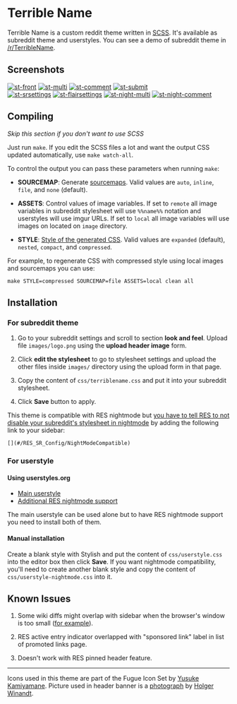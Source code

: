 Terrible Name
=============

Terrible Name is a custom reddit theme written in [SCSS][].
It's available as subreddit theme and userstyles.
You can see a demo of subreddit theme in [/r/TerribleName][subreddit].

Screenshots
-----------

[![st-front][]][sb-front]
[![st-multi][]][sb-multi]
[![st-comment][]][sb-comment]
[![st-submit][]][sb-submit]  
[![st-srsettings][]][sb-srsettings]
[![st-flairsettings][]][sb-flairsettings]
[![st-night-multi][]][sb-night-multi]
[![st-night-comment][]][sb-night-comment]

[sb-front]: https://i.imgur.com/Zykup1R.png "Front page"
[sb-multi]: https://i.imgur.com/4IvLW8n.png "Multireddit page"
[sb-comment]: https://i.imgur.com/blJWN7x.png "Comment section"
[sb-submit]: https://i.imgur.com/CQP3E33.png "Submit form"
[sb-srsettings]: https://i.imgur.com/F0Gn8tI.png "Subreddit settings and moderation toolbox"
[sb-flairsettings]: https://i.imgur.com/zD5VUzB.png "Flair settings"
[sb-night-multi]: https://i.imgur.com/t2rvzgx.png "Multireddit in RES Nightmode"
[sb-night-comment]: https://i.imgur.com/zkn8kMI.png "Comment section in RES Nightmode"

[st-front]: https://i.imgur.com/Zykup1Rs.png
[st-multi]: https://i.imgur.com/4IvLW8ns.png
[st-comment]: https://i.imgur.com/blJWN7xs.png
[st-submit]: https://i.imgur.com/CQP3E33s.png
[st-srsettings]: https://i.imgur.com/F0Gn8tIs.png
[st-flairsettings]: https://i.imgur.com/zD5VUzBs.png
[st-night-multi]: https://i.imgur.com/t2rvzgxs.png
[st-night-comment]: https://i.imgur.com/zkn8kMIs.png

Compiling
-----------

*Skip this section if you don't want to use SCSS*

Just run `make`. If you edit the SCSS files a lot and want the output CSS
updated automatically, use `make watch-all`.

To control the output you can pass these parameters when running `make`:

- **SOURCEMAP**: Generate [sourcemaps][]. Valid values are `auto`, `inline`, `file`,
  and `none` (default).

- **ASSETS**: Control values of image variables. If set to `remote` all image
  variables in subreddit stylesheet will use `%%name%%` notation and userstyles
  will use imgur URLs. If set to `local` all image variables will use images on
  located on `image` directory.

- **STYLE**: [Style of the generated CSS][output-style]. Valid values are
  `expanded` (default), `nested`, `compact`, and `compressed`.


[sourcemaps]: http://sass-lang.com/documentation/file.SASS_REFERENCE.html#sourcemap-option
[output-style]: http://sass-lang.com/documentation/file.SASS_REFERENCE.html#output_style


For example, to regenerate CSS with compressed style using local images and
sourcemaps you can use:

    make STYLE=compressed SOURCEMAP=file ASSETS=local clean all

Installation
------------

### For subreddit theme

1. Go to your subreddit settings and scroll to section **look and feel**.
   Upload file `images/logo.png` using the **upload header image** form.

2. Click **edit the stylesheet** to go to stylesheet settings and upload the
   other files inside `images/` directory using the upload form in that page.

3. Copy the content of `css/terriblename.css` and put it into your subreddit
   stylesheet.

4. Click **Save** button to apply.

This theme is compatible with RES nightmode but
[you have to tell RES to not disable your subreddit's stylesheet in nightmode][1]
by adding the following link to your sidebar:

    [](#/RES_SR_Config/NightModeCompatible)

[1]: https://www.reddit.com/r/Enhancement/wiki/subredditstyling#wiki_res_night_mode_and_your_subreddit

### For userstyle

#### Using userstyles.org

- [Main userstyle](https://userstyles.org/styles/103630/reddit-terrible-name-theme)
- [Additional RES nightmode support](https://userstyles.org/styles/111547/reddit-terrible-name-theme-nightmode-compatibility)

The main userstyle can be used alone but to have RES nightmode support you need
to install both of them.

#### Manual installation

Create a blank style with Stylish and put the content of `css/userstyle.css` into
the editor box then click **Save**. If you want nightmode compatibility, you'll
need to create another blank style and copy the content of
`css/userstyle-nightmode.css` into it.

Known Issues
------------

1. Some wiki diffs might overlap with sidebar when the browser's window is too
   small ([for example][fucking diff]).

2. RES active entry indicator overlapped with "sponsored link" label in
   list of promoted links page.

3. Doesn't work with RES pinned header feature.

***

Icons used in this theme are part of the Fugue Icon Set by [Yusuke Kamiyamane][].
Picture used in header banner is a [photograph][photo] by
[Holger Winandt][photographer].

[scss]: http://sass-lang.com/
[yusuke kamiyamane]: http://p.yusukekamiyamane.com/
[photo]: http://commons.wikimedia.org/wiki/File:Panorama_Frankfurt_vom_Maintower_edit.jpg
[photographer]: http://de.wikipedia.org/wiki/Benutzer:Schaengel
[subreddit]: https://www.reddit.com/r/TerribleName
[compiled-css]: https://www.reddit.com/r/TerribleName/about/stylesheet
[fucking diff]: https://www.reddit.com/r/TerribleName/wiki/index?v=92fa5ffe-e878-11e3-b3f7-12313b0758c1&v2=9eb34ba6-eca3-11e3-81e8-12313d090eed
